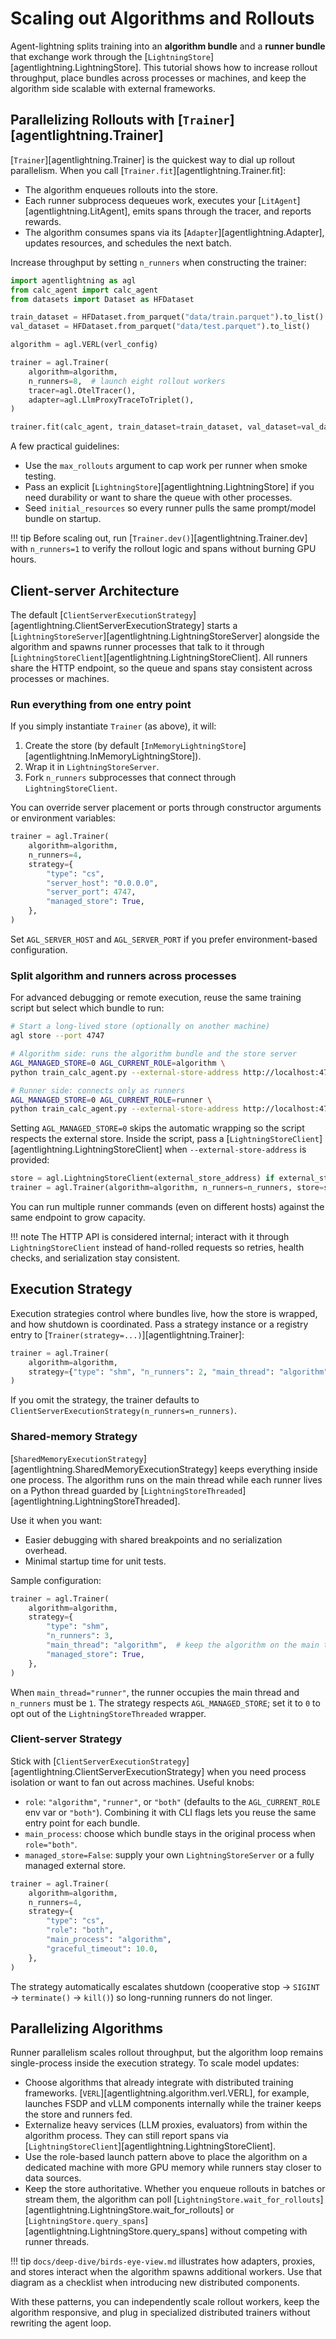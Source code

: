 # Scaling out Algorithms and Rollouts

Agent-lightning splits training into an **algorithm bundle** and a **runner bundle** that exchange work through the [`LightningStore`][agentlightning.LightningStore]. This tutorial shows how to increase rollout throughput, place bundles across processes or machines, and keep the algorithm side scalable with external frameworks.

## Parallelizing Rollouts with [`Trainer`][agentlightning.Trainer]

[`Trainer`][agentlightning.Trainer] is the quickest way to dial up rollout parallelism. When you call [`Trainer.fit`][agentlightning.Trainer.fit]:

- The algorithm enqueues rollouts into the store.
- Each runner subprocess dequeues work, executes your [`LitAgent`][agentlightning.LitAgent], emits spans through the tracer, and reports rewards.
- The algorithm consumes spans via its [`Adapter`][agentlightning.Adapter], updates resources, and schedules the next batch.

Increase throughput by setting `n_runners` when constructing the trainer:

```python
import agentlightning as agl
from calc_agent import calc_agent
from datasets import Dataset as HFDataset

train_dataset = HFDataset.from_parquet("data/train.parquet").to_list()
val_dataset = HFDataset.from_parquet("data/test.parquet").to_list()

algorithm = agl.VERL(verl_config)

trainer = agl.Trainer(
    algorithm=algorithm,
    n_runners=8,  # launch eight rollout workers
    tracer=agl.OtelTracer(),
    adapter=agl.LlmProxyTraceToTriplet(),
)

trainer.fit(calc_agent, train_dataset=train_dataset, val_dataset=val_dataset)
```

A few practical guidelines:

- Use the `max_rollouts` argument to cap work per runner when smoke testing.
- Pass an explicit [`LightningStore`][agentlightning.LightningStore] if you need durability or want to share the queue with other processes.
- Seed `initial_resources` so every runner pulls the same prompt/model bundle on startup.

!!! tip
    Before scaling out, run [`Trainer.dev()`][agentlightning.Trainer.dev] with `n_runners=1` to verify the rollout logic and spans without burning GPU hours.

## Client-server Architecture

The default [`ClientServerExecutionStrategy`][agentlightning.ClientServerExecutionStrategy] starts a [`LightningStoreServer`][agentlightning.LightningStoreServer] alongside the algorithm and spawns runner processes that talk to it through [`LightningStoreClient`][agentlightning.LightningStoreClient]. All runners share the HTTP endpoint, so the queue and spans stay consistent across processes or machines.

### Run everything from one entry point

If you simply instantiate `Trainer` (as above), it will:

1. Create the store (by default [`InMemoryLightningStore`][agentlightning.InMemoryLightningStore]).
2. Wrap it in `LightningStoreServer`.
3. Fork `n_runners` subprocesses that connect through `LightningStoreClient`.

You can override server placement or ports through constructor arguments or environment variables:

```python
trainer = agl.Trainer(
    algorithm=algorithm,
    n_runners=4,
    strategy={
        "type": "cs",
        "server_host": "0.0.0.0",
        "server_port": 4747,
        "managed_store": True,
    },
)
```

Set `AGL_SERVER_HOST` and `AGL_SERVER_PORT` if you prefer environment-based configuration.

### Split algorithm and runners across processes

For advanced debugging or remote execution, reuse the same training script but select which bundle to run:

```bash
# Start a long-lived store (optionally on another machine)
agl store --port 4747

# Algorithm side: runs the algorithm bundle and the store server
AGL_MANAGED_STORE=0 AGL_CURRENT_ROLE=algorithm \
python train_calc_agent.py --external-store-address http://localhost:4747

# Runner side: connects only as runners
AGL_MANAGED_STORE=0 AGL_CURRENT_ROLE=runner \
python train_calc_agent.py --external-store-address http://localhost:4747 --n-runners 6
```

Setting `AGL_MANAGED_STORE=0` skips the automatic wrapping so the script respects the external store. Inside the script, pass a [`LightningStoreClient`][agentlightning.LightningStoreClient] when `--external-store-address` is provided:

```python
store = agl.LightningStoreClient(external_store_address) if external_store_address else None
trainer = agl.Trainer(algorithm=algorithm, n_runners=n_runners, store=store)
```

You can run multiple runner commands (even on different hosts) against the same endpoint to grow capacity.

!!! note
    The HTTP API is considered internal; interact with it through `LightningStoreClient` instead of hand-rolled requests so retries, health checks, and serialization stay consistent.

## Execution Strategy

Execution strategies control where bundles live, how the store is wrapped, and how shutdown is coordinated. Pass a strategy instance or a registry entry to [`Trainer(strategy=...)`][agentlightning.Trainer]:

```python
trainer = agl.Trainer(
    algorithm=algorithm,
    strategy={"type": "shm", "n_runners": 2, "main_thread": "algorithm"},
)
```

If you omit the strategy, the trainer defaults to `ClientServerExecutionStrategy(n_runners=n_runners)`.

### Shared-memory Strategy

[`SharedMemoryExecutionStrategy`][agentlightning.SharedMemoryExecutionStrategy] keeps everything inside one process. The algorithm runs on the main thread while each runner lives on a Python thread guarded by [`LightningStoreThreaded`][agentlightning.LightningStoreThreaded].

Use it when you want:

- Easier debugging with shared breakpoints and no serialization overhead.
- Minimal startup time for unit tests.

Sample configuration:

```python
trainer = agl.Trainer(
    algorithm=algorithm,
    strategy={
        "type": "shm",
        "n_runners": 3,
        "main_thread": "algorithm",  # keep the algorithm on the main thread
        "managed_store": True,
    },
)
```

When `main_thread="runner"`, the runner occupies the main thread and `n_runners` must be `1`. The strategy respects `AGL_MANAGED_STORE`; set it to `0` to opt out of the `LightningStoreThreaded` wrapper.

### Client-server Strategy

Stick with [`ClientServerExecutionStrategy`][agentlightning.ClientServerExecutionStrategy] when you need process isolation or want to fan out across machines. Useful knobs:

- `role`: `"algorithm"`, `"runner"`, or `"both"` (defaults to the `AGL_CURRENT_ROLE` env var or `"both"`). Combining it with CLI flags lets you reuse the same entry point for each bundle.
- `main_process`: choose which bundle stays in the original process when `role="both"`.
- `managed_store=False`: supply your own `LightningStoreServer` or a fully managed external store.

```python
trainer = agl.Trainer(
    algorithm=algorithm,
    n_runners=4,
    strategy={
        "type": "cs",
        "role": "both",
        "main_process": "algorithm",
        "graceful_timeout": 10.0,
    },
)
```

The strategy automatically escalates shutdown (cooperative stop → `SIGINT` → `terminate()` → `kill()`) so long-running runners do not linger.

## Parallelizing Algorithms

Runner parallelism scales rollout throughput, but the algorithm loop remains single-process inside the execution strategy. To scale model updates:

- Choose algorithms that already integrate with distributed training frameworks. [`VERL`][agentlightning.algorithm.verl.VERL], for example, launches FSDP and vLLM components internally while the trainer keeps the store and runners fed.
- Externalize heavy services (LLM proxies, evaluators) from within the algorithm process. They can still report spans via [`LightningStoreClient`][agentlightning.LightningStoreClient].
- Use the role-based launch pattern above to place the algorithm on a dedicated machine with more GPU memory while runners stay closer to data sources.
- Keep the store authoritative. Whether you enqueue rollouts in batches or stream them, the algorithm can poll [`LightningStore.wait_for_rollouts`][agentlightning.LightningStore.wait_for_rollouts] or [`LightningStore.query_spans`][agentlightning.LightningStore.query_spans] without competing with runner threads.

!!! tip
    `docs/deep-dive/birds-eye-view.md` illustrates how adapters, proxies, and stores interact when the algorithm spawns additional workers. Use that diagram as a checklist when introducing new distributed components.

With these patterns, you can independently scale rollout workers, keep the algorithm responsive, and plug in specialized distributed trainers without rewriting the agent loop.
